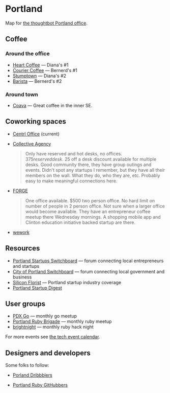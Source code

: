# Portland

Map for [the thoughtbot Portland office][office].

  [office]: https://goo.gl/maps/q6Pkh

## Coffee

### Around the office

  * [Heart Coffee](https://goo.gl/maps/zgYZt) — Diana's #1
  * [Courier Coffee](https://goo.gl/maps/pyNtb) — Bernerd's #1
  * [Stumptown](https://goo.gl/maps/uW2Nf) — Diana's #2
  * [Barista](https://goo.gl/maps/7kDpp) — Bernerd's #2

### Around town

  * [Coava](https://goo.gl/maps/JYyX1) — Great coffee in the inner SE.

## Coworking spaces

  * [Centrl Office](http://centrloffice.com) (current)

  * [Collective Agency](http://collectiveagency.co)

    > Only have reserved and hot desks, no offices.
    > $375 reserved desk.
    > ~$25 off a desk discount available for multiple desks.
    > Good community there, they have group outings and events.
    > Didn't spot any startups I remember, but they have all their members on the wall.
    > What they do, who they are, etc. Probably easy to make meaningful connections here.

  * [FORGE](http://www.forgeportland.org/coworking)

    >  One office available.
    >  $500 two person office.
    >  No hard limit on number of people in 2 person office.
    >  Not sure when a larger office would become available.
    >  They have an entrepreneur coffee meetup there Wednesday mornings.
    >  A shopping mobile app and Clinton education initiative backed startup are there.

  * [wework](https://www.wework.com/locations/portland)

## Resources

  * [Portland Startups Switchboard](https://pdxstartups.switchboardhq.com/) — forum connecting local entrepreneurs and startups
  * [City of Portland Switchboard](https://portland.switchboardhq.com/) — forum connecting local government and business
  * [Silicon Florist](http://siliconflorist.com/) — Portland startup industry coverage
  * [Portland Startup Digest](https://www.startupdigest.com/digests/portland)

## User groups

  * [PDX Go](http://www.meetup.com/PDX-Go/) — monthly go meetup
  * [Portland Ruby Brigade](http://www.meetup.com/Portland-Ruby-Brigade/) — monthly ruby meetup
  * [brightnight](http://brightnight.club/) — monthly ruby hack night

For more events see [the tech event calendar](http://calagator.org/).

## Designers and developers

Some folks to follow:

* [Porland Dribbblers](http://dribbble.com/designers?location=Portland)
* [Portland Ruby GitHubbers][portland-rubyists]

  [portland-rubyists]: https://github.com/search?l=Ruby&p=1&q=location%3Aportland&ref=searchresults&type=Users&utf8=%E2%9C%93
